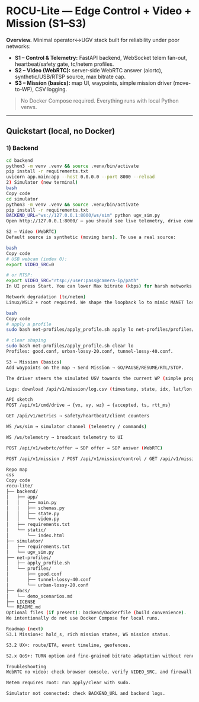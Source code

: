 # ROCU-Lite — Edge Control + Video + Mission (S1–S3)

**Overview.** Minimal operator↔UGV stack built for reliability under poor networks:
- **S1 – Control & Telemetry:** FastAPI backend, WebSocket telem fan-out, heartbeat/safety gate, tc/netem profiles.
- **S2 – Video (WebRTC):** server-side WebRTC answer (aiortc), synthetic/USB/RTSP source, max bitrate cap.
- **S3 – Mission (basics):** map UI, waypoints, simple mission driver (move-to-WP), CSV logging.

> No Docker Compose required. Everything runs with local Python venvs.

---

## Quickstart (local, no Docker)

### 1) Backend
```bash
cd backend
python3 -m venv .venv && source .venv/bin/activate
pip install -r requirements.txt
uvicorn app.main:app --host 0.0.0.0 --port 8000 --reload
2) Simulator (new terminal)
bash
Copy code
cd simulator
python3 -m venv .venv && source .venv/bin/activate
pip install -r requirements.txt
BACKEND_URL="ws://127.0.0.1:8000/ws/sim" python ugv_sim.py
Open http://127.0.0.1:8000/ — you should see live telemetry, drive commands, and the Video (WebRTC) panel.

S2 – Video (WebRTC)
Default source is synthetic (moving bars). To use a real source:

bash
Copy code
# USB webcam (index 0):
export VIDEO_SRC=0

# or RTSP:
export VIDEO_SRC="rtsp://user:pass@camera-ip/path"
In UI press Start. You can lower Max bitrate (kbps) for harsh networks.

Network degradation (tc/netem)
Linux/WSL2 + root required. We shape the loopback lo to mimic MANET loss/jitter.

bash
Copy code
# apply a profile
sudo bash net-profiles/apply_profile.sh apply lo net-profiles/profiles/urban-lossy-20.conf

# clear shaping
sudo bash net-profiles/apply_profile.sh clear lo
Profiles: good.conf, urban-lossy-20.conf, tunnel-lossy-40.conf.

S3 – Mission (basics)
Add waypoints on the map → Send Mission → GO/PAUSE/RESUME/RTL/STOP.

The driver steers the simulated UGV towards the current WP (simple proportional control).

Logs: download /api/v1/mission/log.csv (timestamp, state, idx, lat/lon, velocities).

API sketch
POST /api/v1/cmd/drive → {vx, vy, wz} → {accepted, ts, rtt_ms}

GET /api/v1/metrics → safety/heartbeat/client counters

WS /ws/sim → simulator channel (telemetry / commands)

WS /ws/telemetry → broadcast telemetry to UI

POST /api/v1/webrtc/offer → SDP offer → SDP answer (WebRTC)

POST /api/v1/mission / POST /api/v1/mission/control / GET /api/v1/mission/log.csv

Repo map
css
Copy code
rocu-lite/
├── backend/
│   ├── app/
│   │   ├── main.py
│   │   ├── schemas.py
│   │   ├── state.py
│   │   └── video.py
│   ├── requirements.txt
│   └── static/
│       └── index.html
├── simulator/
│   ├── requirements.txt
│   └── ugv_sim.py
├── net-profiles/
│   ├── apply_profile.sh
│   └── profiles/
│       ├── good.conf
│       ├── tunnel-lossy-40.conf
│       └── urban-lossy-20.conf
├── docs/
│   └── demo_scenarios.md
├── LICENSE
└── README.md
Optional files (if present): backend/Dockerfile (build convenience).
We intentionally do not use Docker Compose for local runs.

Roadmap (next)
S3.1 Mission+: hold_s, rich mission states, WS mission status.

S3.2 UX+: route/ETA, event timeline, geofences.

S2.x QoS+: TURN option and fine-grained bitrate adaptation without renegotiation.

Troubleshooting
WebRTC no video: check browser console, verify VIDEO_SRC, and firewall (UDP/ICE).

Netem requires root: run apply/clear with sudo.

Simulator not connected: check BACKEND_URL and backend logs.

